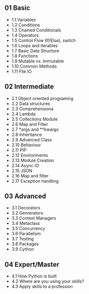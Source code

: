 ## 01 Basic
- 1.1 Variables
- 1.2 Conditions
- 1.3 Chained Conditionals
- 1.4 Operators
- 1.5 Control Flow (If/Else), switch
- 1.6 Loops and iterables
- 1.7 Basic Data Structure
- 1.8 Functions
- 1.9 Mutable vs. Immutable
- 1.10 Common Methods
- 1.11 File IO

## 02 Intermediate
- 2.1 Object oriented programing
- 2.2 Data structures
- 2.3 Comprehensiona
- 2.4 Lambda
- 2.5 Collections Module
- 2.6 Map and Filter
- 2.7 *args and **kwargs
- 2.8 Inheritance
- 2.9 Advanced Class
- 2.10 Behaviour
- 2.11 PIP
- 2.12 Environments
- 2.13 Module Creation
- 2.14 Async IO
- 2.15 JSON
- 2.16 Map and filter
- 2.17 Exception handling

## 03 Advanced
- 3.1 Decorators
- 3.2 Genrerators
- 3.3 Context Managers
- 3.4 Metaclass
- 3.5 Concurrency
- 3.6 Parallelism
- 3.7 Testing
- 3.8 Packages
- 3.9 Cython

## 04 Expert/Master
-  4.1 How Python is built
-  4.2 Where are you using your skills?
-  4.3 Apply skills to a profession
